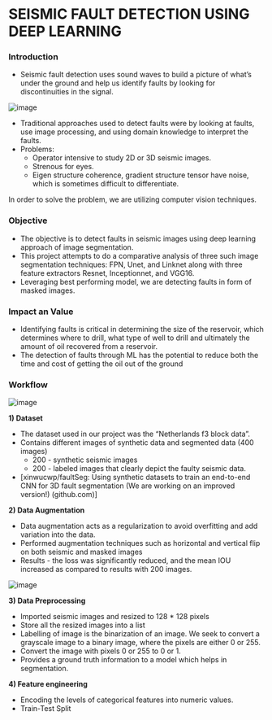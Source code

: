 # SEISMIC FAULT DETECTION USING DEEP LEARNING

### Introduction
* Seismic fault detection uses sound waves to build a picture of what’s under the ground and help us identify faults by looking for discontinuities in the signal.

![image](https://user-images.githubusercontent.com/55615788/188991718-b9f01926-f04f-455f-93bd-222913f43115.png)

* Traditional approaches used to detect faults were by looking at faults, use image processing, and using domain knowledge to interpret the faults.
* Problems:
  - Operator intensive to study 2D or 3D seismic images.
  - Strenous for eyes.
  - Eigen structure coherence, gradient structure tensor have noise, which is sometimes difficult to differentiate.

In order to solve the problem, we are utilizing computer vision techniques.

### Objective
* The objective is to detect faults in seismic images using deep learning approach of image segmentation. 
* This project attempts to do a comparative analysis of three such image segmentation techniques: FPN, Unet, and Linknet along with three feature extractors Resnet, Inceptionnet, and VGG16.
* Leveraging best performing model, we are detecting faults in form of masked images.

### Impact an Value

* Identifying faults is critical in determining the size of the reservoir, which determines where to drill, what type of well to drill and  ultimately the amount of oil recovered from a reservoir.
* The detection of faults through ML has the potential to reduce both the time and cost of getting the oil out of the ground

### Workflow
![image](https://user-images.githubusercontent.com/55615788/188993986-224c33ed-e928-4a23-9f10-67214c0a7c47.png)

<b>1) Dataset </b>
* The dataset used in our project was the “Netherlands f3 block data”. 
* Contains different images of synthetic data and segmented data  (400 images) 
  - 200 - synthetic seismic images  
  - 200 - labeled images that clearly depict the faulty seismic data.
* [xinwucwp/faultSeg: Using synthetic datasets to train an end-to-end CNN for 3D fault segmentation (We are working on an improved version!) (github.com)]

<b>2) Data Augmentation</b>
* Data augmentation acts as a regularization to avoid overfitting and add variation into the data.
* Performed augmentation techniques such as horizontal and vertical flip on both seismic and masked images
* Results - the loss was significantly reduced, and the mean IOU increased as compared to results with 200 images.

![image](https://user-images.githubusercontent.com/55615788/188993867-b39a4e08-65ab-4805-939a-669352c5e2ed.png)

<b>3) Data Preprocessing</b>
* Imported seismic images and resized to 128 * 128 pixels
* Store all the resized images into a list
* Labelling of image is the binarization of an image. We seek to convert a grayscale image to a binary image, where the pixels are either 0 or 255.
* Convert the image with pixels 0 or 255 to 0 or 1.
* Provides a ground truth information to a model which helps in segmentation.

<b>4) Feature engineering</b>
* Encoding  the levels of categorical features into numeric values.
* Train-Test Split

